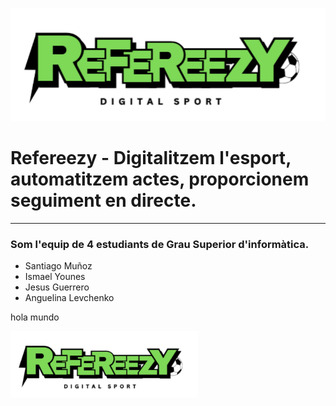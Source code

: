 
![alt text](image.png)

# Refereezy - Digitalitzem l'esport, automatitzem actes, proporcionem seguiment en directe.
---

### Som l'equip de 4 estudiants de Grau Superior d'informàtica.
- Santiago Muñoz
- Ismael Younes
- Jesus Guerrero
- Anguelina Levchenko

<div> hola mundo 

<img src="image.png" width="300px"> </div>